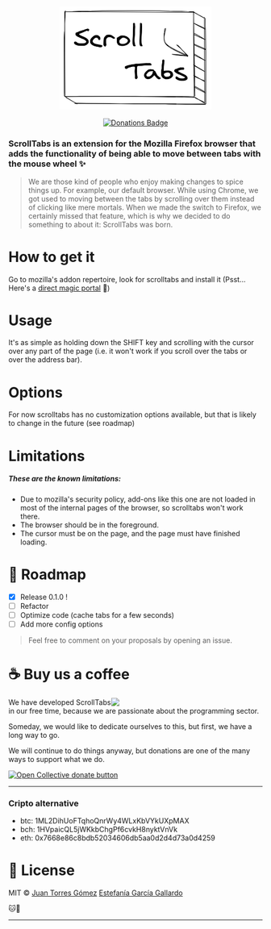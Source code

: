 <p align="center">
  <img src="src/icons/logo.png" width="300" alt="scrolltabs logo" />
</p>
<p align="center">
<a href="#donations"><img  src="https://yourdonation.rocks/images/badge.svg" alt="Donations Badge"></a>
</p>

### ScrollTabs is an extension for the Mozilla Firefox browser that adds the functionality of being able to move between tabs with the mouse wheel :sparkles:

> We are those kind of people who enjoy making changes to spice things up. For example, our default browser. While using Chrome, we got used to moving between the tabs by scrolling over them instead of clicking like mere mortals. When we made the switch to Firefox, we certainly missed that feature, which is why we decided to do something to about it: ScrollTabs was born.

# How to get it

Go to mozilla's addon repertoire, look for scrolltabs and install it (Psst... Here's a [direct magic portal](https://addons.mozilla.org/es/firefox/addon/scrolltabs/?src=search) :eyes:)

# Usage

It's as simple as holding down the SHIFT key and scrolling with the cursor over any part of the page (i.e. it won't work if you scroll over the tabs or over the address bar).

<a name="options"></a>

# Options

For now scrolltabs has no customization options available, but that is likely to change in the future (see roadmap)

<a name="limitations"></a>

# Limitations

##### These are the known limitations:

- Due to mozilla's security policy, add-ons like this one are not loaded in most of the internal pages of the browser, so scrolltabs won't work there.
- The browser should be in the foreground.
- The cursor must be on the page, and the page must have finished loading.

<a name="roadmap"></a>

# :crystal_ball: Roadmap

- [x] Release 0.1.0 !
- [ ] Refactor
- [ ] Optimize code (cache tabs for a few seconds)
- [ ] Add more config options

> Feel free to comment on your proposals by opening an issue.

<a name="donations"></a>

# :coffee: Buy us a coffee

<img align="right" width="300" src="https://npkill.js.org/img/cat-donation-cup.png">
We have developed ScrollTabs in our free time, because we are passionate about the programming sector.

Someday, we would like to dedicate ourselves to this, but first, we have a long way to go.

We will continue to do things anyway, but donations are one of the many ways to support what we do.

<span class="badge-opencollective"><a href="https://opencollective.com/npkill/contribute" title="Donate to this project using Open Collective"><img src="https://img.shields.io/badge/open%20collective-donate-green.svg" alt="Open Collective donate button" /></a></span>

---

### Cripto alternative

- btc: 1ML2DihUoFTqhoQnrWy4WLxKbVYkUXpMAX
- bch: 1HVpaicQL5jWKkbChgPf6cvkH8nyktVnVk
- eth: 0x7668e86c8bdb52034606db5aa0d2d4d73a0d4259

<a name="license"></a>

# :scroll: License

MIT © [Juan Torres Gómez](https://github.com/zaldih) [Estefanía García Gallardo](https://github.com/nyagarcia)

:cat::baby_chick:

---
